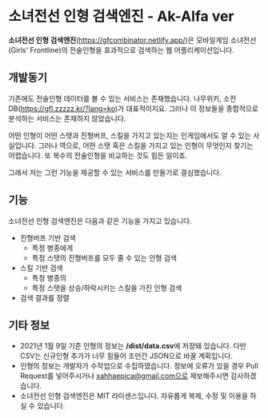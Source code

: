 # 소녀전선 인형 검색엔진 - Ak-Alfa ver

**소녀전선 인형 검색엔진**(https://gfcombinator.netlify.app/)은 모바일게임 소녀전선(Girls' Frontline)의 전술인형을 효과적으로 검색하는 웹 어플리케이션입니다.



## 개발동기

기존에도 전술인형 데이터를 볼 수 있는 서비스는 존재했습니다. 나무위키, 소전DB(https://gfl.zzzzz.kr/?lang=ko)가 대표적이지요. 그러나 이 정보들을 종합적으로 분석하는 서비스는 존재하지 않았습니다.

어떤 인형이 어떤 스탯과 진형버프, 스킬을 가지고 있는지는 인게임에서도 알 수 있는 사실입니다. 그러나 역으로, 어떤 스탯 혹은 스킬을 가지고 있는 인형이 무엇인지 찾기는 어렵습니다. 또 복수의 전술인형을 비교하는 것도 힘든 일이죠.

그래서 저는 그런 기능을 제공할 수 있는 서비스를 만들기로 결심했습니다.



## 기능

소녀전선 인형 검색엔진은 다음과 같은 기능을 가지고 있습니다.

- 진형버프 기반 검색
  - 특정 병종에게
  - 특정 스탯의 진형버프를 모두 줄 수 있는 인형 검색
- 스킬 기반 검색
  - 특정 병종의
  - 특정 스탯을 상승/하락시키는 스킬을 가진 인형 검색
- 검색 결과를 정렬



## 기타 정보

- 2021년 1월 9일 기준 인형의 정보는 **/dist/data.csv**에 저장돼 있습니다. 다만 CSV는 신규인형 추가가 너무 힘들어 조만간 JSON으로 바꿀 계획입니다.
- 인형의 정보는 개발자가 수작업으로 수집하였습니다. 정보에 오류가 있을 경우 Pull Request를 넣어주시거나 xahhaepica@gmail.com으로 제보해주시면 감사하겠습니다.
- 소녀전선 인형 검색엔진은 MIT 라이센스입니다. 자유롭게 복제, 수정 및 이용을 하실 수 있습니다.
